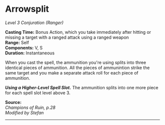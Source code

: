 # Arrowsplit
*Level 3 Conjuration (Ranger)*

**Casting Time:** Bonus Action, which you take immediately after hitting or missing a target with a ranged attack using a ranged weapon  
**Range:** Self  
**Components:** V, S  
**Duration:** Instantaneous

When you cast the spell, the ammunition you're using splits into three identical pieces of ammunition. All the pieces of ammunintion strike the same target and you make a separate attack roll for each piece of ammunition.

***Using a Higher-Level Spell Slot.*** The ammunition splits into one more piece for each spell slot level above 3.

**Source:**  
*Champions of Ruin, p.28*  
*Modified by Stefan*  


---
